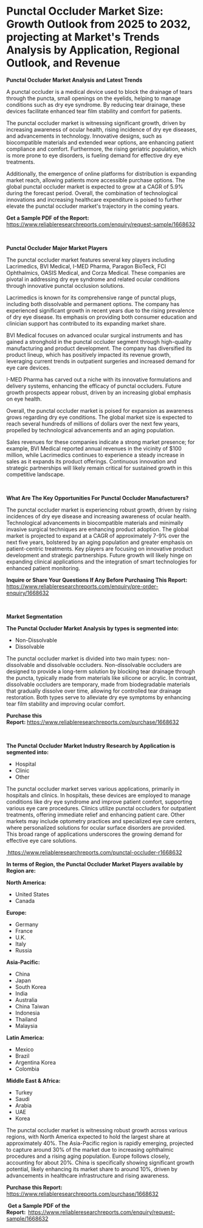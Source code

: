 <p><h1>Punctal Occluder Market Size: Growth Outlook from 2025 to 2032, projecting at Market's Trends Analysis by Application, Regional Outlook, and Revenue</h1></p><p><strong>Punctal Occluder Market Analysis and Latest Trends</strong></p>
<p><p>A punctal occluder is a medical device used to block the drainage of tears through the puncta, small openings on the eyelids, helping to manage conditions such as dry eye syndrome. By reducing tear drainage, these devices facilitate enhanced tear film stability and comfort for patients. </p><p>The punctal occluder market is witnessing significant growth, driven by increasing awareness of ocular health, rising incidence of dry eye diseases, and advancements in technology. Innovative designs, such as biocompatible materials and extended wear options, are enhancing patient compliance and comfort. Furthermore, the rising geriatric population, which is more prone to eye disorders, is fueling demand for effective dry eye treatments.</p><p>Additionally, the emergence of online platforms for distribution is expanding market reach, allowing patients more accessible purchase options. The global punctal occluder market is expected to grow at a CAGR of 5.9% during the forecast period. Overall, the combination of technological innovations and increasing healthcare expenditure is poised to further elevate the punctal occluder market's trajectory in the coming years.</p></p>
<p><strong>Get a Sample PDF of the Report:&nbsp;</strong> <a href="https://www.reliableresearchreports.com/enquiry/request-sample/1668632?utm_campaign=3093&utm_medium=2&utm_source=Github&utm_content=ia&utm_term=13042025&utm_id=punctal-occluder">https://www.reliableresearchreports.com/enquiry/request-sample/1668632</a></p>
<p>&nbsp;</p>
<p><strong>Punctal Occluder Major Market Players</strong></p>
<p><p>The punctal occluder market features several key players including Lacrimedics, BVI Medical, I-MED Pharma, Paragon BioTeck, FCI Ophthalmics, OASIS Medical, and Corza Medical. These companies are pivotal in addressing dry eye syndrome and related ocular conditions through innovative punctal occlusion solutions.</p><p>Lacrimedics is known for its comprehensive range of punctal plugs, including both dissolvable and permanent options. The company has experienced significant growth in recent years due to the rising prevalence of dry eye disease. Its emphasis on providing both consumer education and clinician support has contributed to its expanding market share.</p><p>BVI Medical focuses on advanced ocular surgical instruments and has gained a stronghold in the punctal occluder segment through high-quality manufacturing and product development. The company has diversified its product lineup, which has positively impacted its revenue growth, leveraging current trends in outpatient surgeries and increased demand for eye care devices.</p><p>I-MED Pharma has carved out a niche with its innovative formulations and delivery systems, enhancing the efficacy of punctal occluders. Future growth prospects appear robust, driven by an increasing global emphasis on eye health.</p><p>Overall, the punctal occluder market is poised for expansion as awareness grows regarding dry eye conditions. The global market size is expected to reach several hundreds of millions of dollars over the next few years, propelled by technological advancements and an aging population.</p><p>Sales revenues for these companies indicate a strong market presence; for example, BVI Medical reported annual revenues in the vicinity of $100 million, while Lacrimedics continues to experience a steady increase in sales as it expands its product offerings. Continuous innovation and strategic partnerships will likely remain critical for sustained growth in this competitive landscape.</p></p>
<p>&nbsp;</p>
<p><strong>What Are The Key Opportunities For Punctal Occluder Manufacturers?</strong></p>
<p><p>The punctal occluder market is experiencing robust growth, driven by rising incidences of dry eye disease and increasing awareness of ocular health. Technological advancements in biocompatible materials and minimally invasive surgical techniques are enhancing product adoption. The global market is projected to expand at a CAGR of approximately 7-9% over the next five years, bolstered by an aging population and greater emphasis on patient-centric treatments. Key players are focusing on innovative product development and strategic partnerships. Future growth will likely hinge on expanding clinical applications and the integration of smart technologies for enhanced patient monitoring.</p></p>
<p><strong>Inquire or Share Your Questions If Any Before Purchasing This Report:</strong> <a href="https://www.reliableresearchreports.com/enquiry/pre-order-enquiry/1668632?utm_campaign=3093&utm_medium=2&utm_source=Github&utm_content=ia&utm_term=13042025&utm_id=punctal-occluder">https://www.reliableresearchreports.com/enquiry/pre-order-enquiry/1668632</a></p>
<p>&nbsp;</p>
<p><strong>Market Segmentation</strong></p>
<p><strong>The Punctal Occluder Market Analysis by types is segmented into:</strong></p>
<p><ul><li>Non-Dissolvable</li><li>Dissolvable</li></ul></p>
<p><p>The punctal occluder market is divided into two main types: non-dissolvable and dissolvable occluders. Non-dissolvable occluders are designed to provide a long-term solution by blocking tear drainage through the puncta, typically made from materials like silicone or acrylic. In contrast, dissolvable occluders are temporary, made from biodegradable materials that gradually dissolve over time, allowing for controlled tear drainage restoration. Both types serve to alleviate dry eye symptoms by enhancing tear film stability and improving ocular comfort.</p></p>
<p><strong>Purchase this Report:&nbsp;</strong><a href="https://www.reliableresearchreports.com/purchase/1668632?utm_campaign=3093&utm_medium=2&utm_source=Github&utm_content=ia&utm_term=13042025&utm_id=punctal-occluder">https://www.reliableresearchreports.com/purchase/1668632</a></p>
<p>&nbsp;</p>
<p><strong>The Punctal Occluder Market Industry Research by Application is segmented into:</strong></p>
<p><ul><li>Hospital</li><li>Clinic</li><li>Other</li></ul></p>
<p><p>The punctal occluder market serves various applications, primarily in hospitals and clinics. In hospitals, these devices are employed to manage conditions like dry eye syndrome and improve patient comfort, supporting various eye care procedures. Clinics utilize punctal occluders for outpatient treatments, offering immediate relief and enhancing patient care. Other markets may include optometry practices and specialized eye care centers, where personalized solutions for ocular surface disorders are provided. This broad range of applications underscores the growing demand for effective eye care solutions.</p></p>
<p><a href="https://www.reliableresearchreports.com/punctal-occluder-r1668632?utm_campaign=3093&utm_medium=2&utm_source=Github&utm_content=ia&utm_term=13042025&utm_id=punctal-occluder">&nbsp;https://www.reliableresearchreports.com/punctal-occluder-r1668632</a></p>
<p><strong>In terms of Region, the Punctal Occluder Market Players available by Region are:</strong></p>
<p>
    <p> <strong> North America: </strong>
        <ul>
            <li>United States</li>
            <li>Canada</li>
        </ul>
        </p> 
    <p> <strong> Europe: </strong>
        <ul>
            <li>Germany</li>
            <li>France</li>
            <li>U.K.</li>
            <li>Italy</li>
            <li>Russia</li>
        </ul>
        </p> 
    <p> <strong> Asia-Pacific: </strong>
        <ul>
            <li>China</li>
            <li>Japan</li>
            <li>South Korea</li>
            <li>India</li>
            <li>Australia</li>
            <li>China Taiwan</li>
            <li>Indonesia</li>
            <li>Thailand</li>
            <li>Malaysia</li>
        </ul>
        </p> 
    <p> <strong> Latin America: </strong>
        <ul>
            <li>Mexico</li>
            <li>Brazil</li>
            <li>Argentina Korea</li>
            <li>Colombia</li>
        </ul>
        </p> 
    <p> <strong> Middle East & Africa: </strong>
        <ul>
            <li>Turkey</li>
            <li>Saudi</li>
            <li>Arabia</li>
            <li>UAE</li>
            <li>Korea</li>
        </ul>
    </p>
    </p>
<p><p>The punctal occluder market is witnessing robust growth across various regions, with North America expected to hold the largest share at approximately 40%. The Asia-Pacific region is rapidly emerging, projected to capture around 30% of the market due to increasing ophthalmic procedures and a rising aging population. Europe follows closely, accounting for about 20%. China is specifically showing significant growth potential, likely enhancing its market share to around 10%, driven by advancements in healthcare infrastructure and rising awareness.</p></p>
<p><strong>Purchase this Report: </strong><a href="https://www.reliableresearchreports.com/purchase/1668632?utm_campaign=3093&utm_medium=2&utm_source=Github&utm_content=ia&utm_term=13042025&utm_id=punctal-occluder">https://www.reliableresearchreports.com/purchase/1668632</a></p>
<p>&nbsp;<strong>Get a Sample PDF of the Report:&nbsp;&nbsp;</strong><a href="https://www.reliableresearchreports.com/enquiry/request-sample/1668632?utm_campaign=3093&utm_medium=2&utm_source=Github&utm_content=ia&utm_term=13042025&utm_id=punctal-occluder">https://www.reliableresearchreports.com/enquiry/request-sample/1668632</a></p>
<p><strong></strong></p>
<p><p></p><p></p><p></p></p>